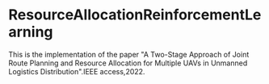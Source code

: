# ResourceAllocationReinforcementLearning
This is the implementation of the paper "A Two-Stage Approach of Joint Route Planning and Resource Allocation for Multiple UAVs in Unmanned Logistics Distribution".IEEE access,2022.
